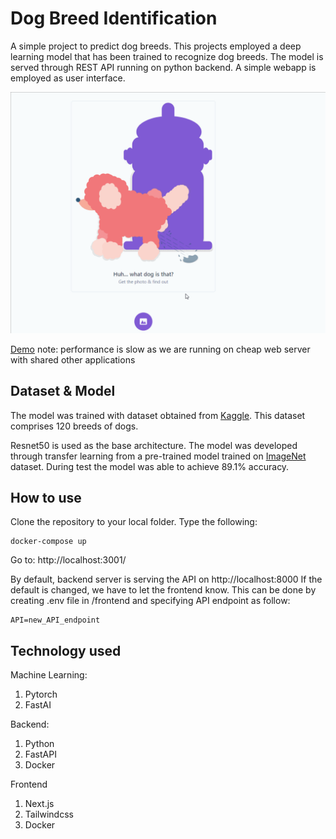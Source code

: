 # Dog Breed Identification

A simple project to predict dog breeds.
This projects employed a deep learning model that has been trained to recognize dog breeds.
The model is served through REST API running on python backend.
A simple webapp is employed as user interface.

![Screenshot 01](https://github.com/arifoyong/dog-breed-identifier/blob/master/screenshots/Screenshot_01.gif)

[Demo](http://dogbreed.oyong.tk)
note: performance is slow as we are running on cheap web server with shared other applications

## Dataset & Model

The model was trained with dataset obtained from [Kaggle](https://www.kaggle.com/c/dog-breed-identification).
This dataset comprises 120 breeds of dogs.

Resnet50 is used as the base architecture.
The model was developed through transfer learning from a pre-trained model trained on [ImageNet](http://www.image-net.org/) dataset. During test the model was able to achieve 89.1% accuracy.

## How to use

Clone the repository to your local folder.
Type the following:

```
docker-compose up
```

Go to: http://localhost:3001/

By default, backend server is serving the API on http://localhost:8000
If the default is changed, we have to let the frontend know.
This can be done by creating .env file in /frontend and specifying API endpoint as follow:

```
API=new_API_endpoint
```

## Technology used

Machine Learning:

1. Pytorch
2. FastAI

Backend:

1. Python
2. FastAPI
3. Docker

Frontend

1. Next.js
2. Tailwindcss
3. Docker
